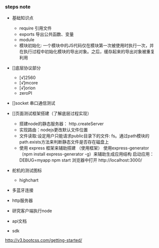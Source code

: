 ### steps note
- 基础知识点
    - require 引用文件
    - exports 导出公共函数、变量
    - module
    - 模块初始化: 一个模块中的JS代码仅在模块第一次被使用时执行一次，并在执行过程中初始化模块的导出对象。之后，缓存起来的导出对象被重复利用

- []底层协议部分
    - [√]2560
    - [√]mcore
    - [√]orion
    - zeroPI
- []socket 串口通信测试
- []页面测试框架搭建（了解底层过程实现）
    - 搭建node的静态服务器： http.createServer
    - 实现路由：nodejs更改默认文件位置
    - 文件读取:设定用户只能请求public目录下的文件: fs。通过path模块的path.exists方法来判断静态文件是否存在磁盘上
    - 使用 express 框架来辅助搭建 （使用框架）
        使用express-generator（npm install express-generator -g）来辅助生成应用结构
        启动应用： DEBUG=myapp npm start
        浏览器中打开 http://localhost:3000/


- 舵机的测试图标
    - highchart

- 多蓝牙连接
- http服务器
- 研究客户端执行node

- api文档
- sdk

http://v3.bootcss.com/getting-started/